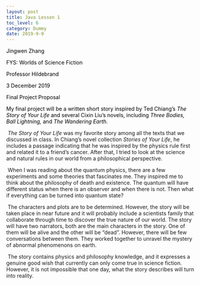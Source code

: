 ```yaml
---
layout: post
title: Java Lesson 1
toc_level: 6
category: Dummy
date: 2019-9-9
---
```


<span style="color:black">Jingwen Zhang</span>

<span style="color:black">FYS: Worlds of Science Fiction</span>

<span style="color:black">Professor Hildebrand</span>

<span style="color:black">3 December 2019</span>



<span style="color:black">Final Project Proposal</span>

<span style="color:black">	My final project will be a written short story inspired by Ted Chiang’s *The Story of Your Life* and several Cixin Liu’s novels, including *Three Bodies, Ball Lightning,* and *The Wandering Earth.* </span>

​	*The Story of Your Life* was my favorite story among all the texts that we discussed in class. In Chiang’s novel collection *Stories of Your Life*, he includes a passage indicating that he was inspired by the physics rule first and related it to a friend’s cancer. After that, I tried to look at the science and natural rules in our world from a philosophical perspective. 

​	When I was reading about the quantum physics, there are a few experiments and some theories that fascinates me. They inspired me to think about the philosophy of death and existence. The quantum will have different status when there is an observer and when there is not. Then what if everything can be turned into quantum state? 

​	The characters and plots are to be determined. However, the story will be taken place in near future and it will probably include a scientists family that collaborate through time to discover the true nature of our world. The story will have two narrators, both are the main characters in the story. One of them will be alive and the other will be “dead”. However, there will be few conversations between them. They worked together to unravel the mystery of abnormal phenomenons on earth.

​	The story contains physics and philosophy knowledge, and it expresses a genuine good wish that currently can only come true in science fiction. However, it is not impossible that one day, what the story describes will turn into reality.